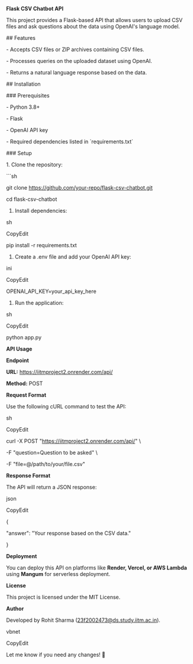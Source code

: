 **Flask CSV Chatbot API**

This project provides a Flask-based API that allows users to upload CSV files and ask questions about the data using OpenAI's language model.

\## Features

\- Accepts CSV files or ZIP archives containing CSV files.

\- Processes queries on the uploaded dataset using OpenAI.

\- Returns a natural language response based on the data.

\## Installation

\### Prerequisites

\- Python 3.8+

\- Flask

\- OpenAI API key

\- Required dependencies listed in \`requirements.txt\`

\### Setup

1\. Clone the repository:

\`\`\`sh

git clone <https://github.com/your-repo/flask-csv-chatbot.git>

cd flask-csv-chatbot

1. Install dependencies:

sh

CopyEdit

pip install -r requirements.txt

1. Create a .env file and add your OpenAI API key:

ini

CopyEdit

OPENAI_API_KEY=your_api_key_here

1. Run the application:

sh

CopyEdit

python app.py

**API Usage**

**Endpoint**

**URL:** <https://iitmproject2.onrender.com/api/>

**Method:** POST

**Request Format**

Use the following cURL command to test the API:

sh

CopyEdit

curl -X POST "<https://iitmproject2.onrender.com/api/>" \\

\-F "question=Question to be asked" \\

\-F "file=@/path/to/your/file.csv"

**Response Format**

The API will return a JSON response:

json

CopyEdit

{

"answer": "Your response based on the CSV data."

}

**Deployment**

You can deploy this API on platforms like **Render, Vercel, or AWS Lambda** using **Mangum** for serverless deployment.

**License**

This project is licensed under the MIT License.

**Author**

Developed by Rohit Sharma (<23f2002473@ds.study.iitm.ac.in>).

vbnet

CopyEdit

Let me know if you need any changes! 🚀
